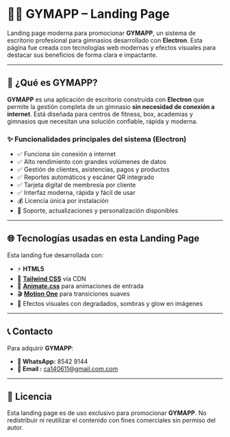 # 🏋️‍♂️ GYMAPP – Landing Page

Landing page moderna para promocionar **GYMAPP**, un sistema de escritorio profesional para gimnasios desarrollado con **Electron**. Esta página fue creada con tecnologías web modernas y efectos visuales para destacar sus beneficios de forma clara e impactante.

---

## 🚀 ¿Qué es GYMAPP?

**GYMAPP** es una aplicación de escritorio construida con **Electron** que permite la gestión completa de un gimnasio **sin necesidad de conexión a internet**. Está diseñada para centros de fitness, box, academias y gimnasios que necesitan una solución confiable, rápida y moderna.

### ✨ Funcionalidades principales del sistema (Electron)

- ✅ Funciona sin conexión a internet
- ✅ Alto rendimiento con grandes volúmenes de datos
- ✅ Gestión de clientes, asistencias, pagos y productos
- ✅ Reportes automáticos y escáner QR integrado
- ✅ Tarjeta digital de membresía por cliente
- ✅ Interfaz moderna, rápida y fácil de usar
- 💰 Licencia única por instalación
- 🔧 Soporte, actualizaciones y personalización disponibles

---

## 🌐 Tecnologías usadas en esta **Landing Page**

Esta landing fue desarrollada con:

- ⚡ **HTML5**
- 🎨 [**Tailwind CSS**](https://tailwindcss.com/) vía CDN
- 💫 [**Animate.css**](https://animate.style/) para animaciones de entrada
- 🎬 [**Motion One**](https://motion.dev/) para transiciones suaves
- 🌈 Efectos visuales con degradados, sombras y glow en imágenes

---

 


## 📞 Contacto

Para adquirir **GYMAPP**:

- **📱 WhatsApp:** 8542 9144
- **📩 Email :** ca140611@gmail.com.com 


---

## 📄 Licencia

Esta landing page es de uso exclusivo para promocionar **GYMAPP**. No redistribuir ni reutilizar el contenido con fines comerciales sin permiso del autor.
